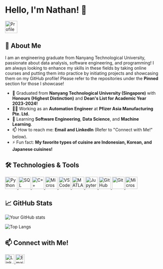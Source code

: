 # Hello, I'm Nathan! 👋

<a href="https://github.com/nlawira">
  <img src="https://komarev.com/ghpvc/?username=nlawira&color=54b885" alt="Profile Views" style="height: 40px;">
</a>

## 🚀 About Me
I am an engineering graduate from Nanyang Technological University, passionate about data analysis, software engineering, and programming! I am always looking to enhance my skills in these fields by taking online courses and putting them into practice by initiating projects and showcasing them on my GitHub profile! Please refer to the repositories under the **Pinned** section for those I showcase!

- 🏫 Graduated from **Nanyang Technological University (Singapore)** with **Honours (Highest Distinction)** and **Dean's List for Academic Year 2023-2024!**
- 🧑‍💼 Working as an **Automation Engineer** at **Pfizer Asia Manufacturing Pte. Ltd.**
- 📓 Learning **Software Engineering**, **Data Science**, and **Machine Learning**.
- 📫 How to reach me: **Email and LinkedIn** (Refer to "Connect with Me!" below).
- ⚡ Fun fact: **My favorite types of cuisine are Indonesian, Korean, and Japanese cuisines!**

## 🛠️ Technologies & Tools
<a href="https://www.python.org/" target="_blank">
  <img src="https://img.shields.io/badge/-Python-333333?style=flat&logo=python" alt="Python" style="height: 40px;"/>
</a>
<a href="https://www.mysql.com/" target="_blank">
  <img src="https://img.shields.io/badge/-SQL-333333?style=flat&logo=mysql" alt="SQL" style="height: 40px;"/>
</a>
<a href="https://isocpp.org/" target="_blank">
  <img src="https://img.shields.io/badge/-C++-333333?style=flat&logo=c%2B%2B" alt="C++" style="height: 40px;"/>
</a>
<a href="https://www.microsoft.com/en-us/microsoft-365/excel" target="_blank">
  <img src="https://img.shields.io/badge/-Microsoft%20Excel-333333?style=flat&logo=microsoft-excel" alt="Microsoft Excel" style="height: 40px;"/>
</a>
<a href="https://code.visualstudio.com/" target="_blank">
  <img src="https://img.shields.io/badge/-VS%20Code-333333?style=flat&logo=visual-studio-code" alt="VS Code" style="height: 40px;"/>
</a>
<a href="https://www.mathworks.com/products/matlab.html" target="_blank">
  <img src="https://img.shields.io/badge/-MATLAB-333333?style=flat&logo=matlab" alt="MATLAB" style="height: 40px;"/>
</a>
<a href="https://jupyter.org/" target="_blank">
  <img src="https://img.shields.io/badge/-Jupyter-333333?style=flat&logo=jupyter" alt="Jupyter Notebook" style="height: 40px;"/>
</a>
<a href="https://github.com/" target="_blank">
  <img src="https://img.shields.io/badge/-GitHub-333333?style=flat&logo=github" alt="GitHub" style="height: 40px;"/>
</a>
<a href="https://git-scm.com/" target="_blank">
  <img src="https://img.shields.io/badge/-Git-333333?style=flat&logo=git" alt="Git" style="height: 40px;"/>
</a>
<a href="https://powerbi.microsoft.com/" target="_blank">
  <img src="https://img.shields.io/badge/-Power%20BI-333333?style=flat&logo=power-bi" alt="Microsoft Power BI" style="height: 40px;"/>
</a>

## 📈 GitHub Stats
![Your GitHub stats](https://github-readme-stats.vercel.app/api?username=nlawira&show_icons=true&theme=vue)

![Top Langs](https://github-readme-stats.vercel.app/api/top-langs/?username=nlawira&layout=compact&theme=vue)

## 📫 Connect with Me!
<a href="https://www.linkedin.com/in/nathan-lawira/" target="_blank">
  <img src="https://img.shields.io/badge/-LinkedIn-333333?style=flat&logo=Linkedin" alt="LinkedIn" style="height: 30px;"/>
</a>
<a href="mailto:nathanlawira@gmail.com" target="_blank">
  <img src="https://img.shields.io/badge/-Email-333333?style=flat&logo=Gmail" alt="Email" style="height: 30px;"/>
</a>
